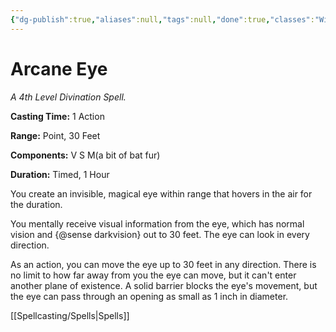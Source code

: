 ```yaml
---
{"dg-publish":true,"aliases":null,"tags":null,"done":true,"classes":"Wizard, Artificer,","spellLevel":4,"school":"Divination","source":"PHB","permalink":"/spells/arcane-eye/","dgHomeLink":false,"dgPassFrontmatter":true}
---
```


# Arcane Eye
*A 4th Level Divination Spell.*

**Casting Time:** 1 Action

**Range:** Point, 30 Feet

**Components:** V S M(a bit of bat fur)

**Duration:** Timed, 1 Hour

You create an invisible, magical eye within range that hovers in the air for the duration.



You mentally receive visual information from the eye, which has normal vision and {@sense darkvision} out to 30 feet. The eye can look in every direction.



As an action, you can move the eye up to 30 feet in any direction. There is no limit to how far away from you the eye can move, but it can't enter another plane of existence. A solid barrier blocks the eye's movement, but the eye can pass through an opening as small as 1 inch in diameter.

[[Spellcasting/Spells|Spells]]